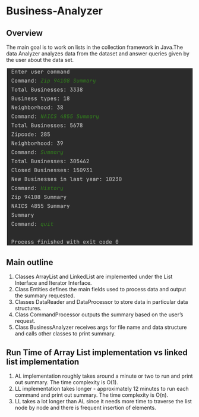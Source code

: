 # Business-Analyzer

## Overview
The main goal is to work on lists in the collection framework in Java.The data Analyzer analyzes data from the dataset and answer queries given by the user about the data set.
<p align="center">
  <img src="./sample.png" alt="Sample Screenshot" width="500">
</p>

## Main outline 
1. Classes ArrayList and LinkedList are implemented under the List Interface and Iterator Interface.
2. Class Entities defines the main fields used to process data and output the summary requested.
3. Classes DataReader and DataProcessor to store data in particular data structures.
4. Class CommandProcessor outputs the summary based on the user’s request.
5. Class BusinessAnalyzer receives args for file name and data structure and calls other classes to print summary.


## Run Time of Array List implementation vs linked list implementation
1. AL implementation roughly takes around a minute or two to run and print out summary. The time complexity is O(1).
2. LL implementation takes longer - approximately 12 minutes to run each command and print out summary. The time complexity is O(n).
3. LL takes a lot longer than AL since it needs more time to traverse the list node by node and there is frequent insertion of elements.
